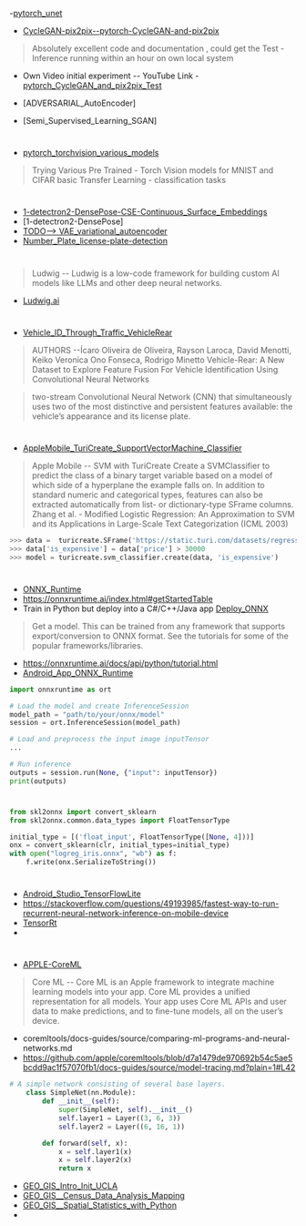 
-[pytorch_unet](https://github.com/RohitDhankar/PyTorch_1/blob/master/src/unet_pytorch_2.py)


- [CycleGAN-pix2pix--pytorch-CycleGAN-and-pix2pix](https://github.com/junyanz/pytorch-CycleGAN-and-pix2pix)
> Absolutely excellent code and documentation , could get the Test - Inference running within an hour on own local system 
- Own Video initial experiment -- YouTube Link - [pytorch_CycleGAN_and_pix2pix_Test](https://www.youtube.com/watch?v=sIt_judPLp0)



- [ADVERSARIAL_AutoEncoder]



- [Semi_Supervised_Learning_SGAN]

#

- [pytorch_torchvision_various_models](https://github.com/pytorch/vision/tree/main/references/classification#alexnet-and-vgg)
> Trying Various Pre Trained - Torch Vision models for MNIST and CIFAR basic Transfer Learning - classification tasks 

#


- [1-detectron2-DensePose-CSE-Continuous_Surface_Embeddings](https://github.com/facebookresearch/detectron2/blob/main/projects/DensePose/doc/DENSEPOSE_CSE.md#animal-cse-models)
- [1-detectron2-DensePose] 
- [TODO--> VAE_variational_autoencoder]()
- [Number_Plate_license-plate-detection](https://paperswithcode.com/task/license-plate-detection)

#

> Ludwig -- Ludwig is a low-code framework for building custom AI models like LLMs and other deep neural networks.
- [Ludwig.ai](https://ludwig.ai/latest/)

#
- [Vehicle_ID_Through_Traffic_VehicleRear](https://github.com/icarofua/vehicle-rear)
> AUTHORS --Ícaro Oliveira de Oliveira, Rayson Laroca, David Menotti, Keiko Veronica Ono Fonseca, Rodrigo Minetto
Vehicle-Rear: A New Dataset to Explore Feature Fusion For Vehicle Identification Using Convolutional Neural Networks

> two-stream Convolutional Neural Network (CNN) that simultaneously uses two of the most distinctive and persistent features available: the vehicle’s appearance and its license plate. 

#

- [AppleMobile_TuriCreate_SupportVectorMachine_Classifier](https://apple.github.io/turicreate/docs/api/generated/turicreate.svm_classifier.create.html#turicreate.svm_classifier.create)
> Apple Mobile -- SVM with TuriCreate 
Create a SVMClassifier to predict the class of a binary target variable based on a model of which side of a hyperplane the example falls on. In addition to standard numeric and categorical types, features can also be extracted automatically from list- or dictionary-type SFrame columns.
Zhang et al. - Modified Logistic Regression: An Approximation to SVM and its Applications in Large-Scale Text Categorization (ICML 2003)
```python
>>> data =  turicreate.SFrame('https://static.turi.com/datasets/regression/houses.csv')
>>> data['is_expensive'] = data['price'] > 30000
>>> model = turicreate.svm_classifier.create(data, 'is_expensive')
```

#

- [ONNX_Runtime](https://onnxruntime.ai/)
- https://onnxruntime.ai/index.html#getStartedTable
- Train in Python but deploy into a C#/C++/Java app [Deploy_ONNX](https://onnxruntime.ai/docs/)
> Get a model. This can be trained from any framework that supports export/conversion to ONNX format. 
See the tutorials for some of the popular frameworks/libraries.
- https://onnxruntime.ai/docs/api/python/tutorial.html
- [Android_App_ONNX_Runtime](https://onnxruntime.ai/docs/tutorials/on-device-training/android-app.html)

 
```python
import onnxruntime as ort

# Load the model and create InferenceSession
model_path = "path/to/your/onnx/model"
session = ort.InferenceSession(model_path)

# Load and preprocess the input image inputTensor
...

# Run inference
outputs = session.run(None, {"input": inputTensor})
print(outputs)
```
#
```python
from skl2onnx import convert_sklearn
from skl2onnx.common.data_types import FloatTensorType

initial_type = [('float_input', FloatTensorType([None, 4]))]
onx = convert_sklearn(clr, initial_types=initial_type)
with open("logreg_iris.onnx", "wb") as f:
    f.write(onx.SerializeToString())
```

#

- [Android_Studio_TensorFlowLite](https://www.tensorflow.org/lite/android/quickstart)
- https://stackoverflow.com/questions/49193985/fastest-way-to-run-recurrent-neural-network-inference-on-mobile-device
- [TensorRt](https://github.com/NVIDIA/TensorRT)
- 

#
- [APPLE-CoreML](https://github.com/apple/coremltools)
> Core ML -- Core ML is an Apple framework to integrate machine learning models into your app. Core ML provides a unified representation for all models. Your app uses Core ML APIs and user data to make predictions, and to fine-tune models, all on the user’s device. 

- coremltools/docs-guides/source/comparing-ml-programs-and-neural-networks.md
- https://github.com/apple/coremltools/blob/d7a1479de970692b54c5ae5bcdd9ac1f57070fb1/docs-guides/source/model-tracing.md?plain=1#L42


```python
# A simple network consisting of several base layers.
	class SimpleNet(nn.Module):
		def __init__(self):
			super(SimpleNet, self).__init__()
			self.layer1 = Layer((3, 6, 3))
			self.layer2 = Layer((6, 16, 1))

		def forward(self, x):
			x = self.layer1(x)
			x = self.layer2(x)
			return x

```

- [GEO_GIS_Intro_Init_UCLA](https://www.youtube.com/watch?v=gi4UdFsayoM)
- [GEO_GIS__Census_Data_Analysis_Mapping](https://www.youtube.com/watch?v=rrGw6ct-Cbw)
- [GEO_GIS__Spatial_Statistics_with_Python](https://www.youtube.com/watch?v=B_LHPRVEOvs)
- 